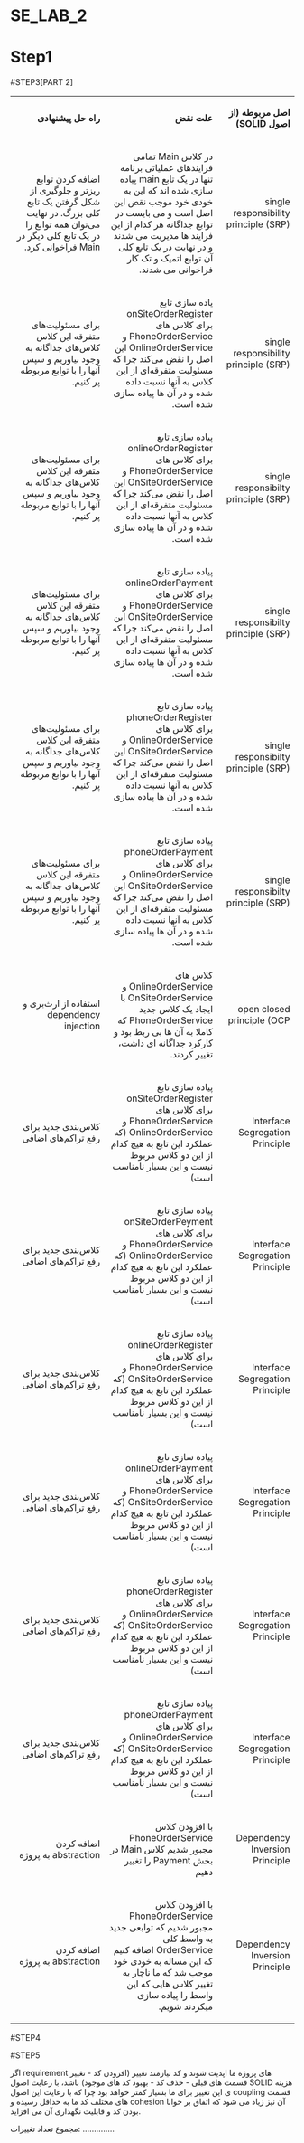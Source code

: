 # SE_LAB_2
# Step1

#STEP3[PART 2]
<table dir='rtl'>
<tbody>
<tr>
<td width="168">
<p><strong>اصل مربوطه (از اصول </strong><strong>SOLID</strong><strong>)</strong></p>
</td>
<td width="246">
<p><strong>علت نقض</strong></p>
</td>
<td width="284">
<p><strong>راه حل پیشنهادی</strong></p>
</td>
</tr>
<tr>
<td width="168">
<p>single responsibility principle (SRP)</p>
</td>
<td width="246">
<p>در کلاس Main تمامی فرایندهای عملیاتی برنامه تنها در یک تابع main پیاده سازی شده اند که این به خودی خود موجب نقض این اصل است و می بایست در توابع جداگانه هر کدام از این فرایند ها مدیریت می شدند و در نهایت در یک تابع کلی آن توابع اتمیک و تک کار فراخوانی می شدند.</p>
</td>
<td width="284">
<p>اضافه کردن توابع ریزتر و جلوگیری از شکل گرفتن یک تابع کلی بزرگ. در نهایت می‌توان همه توابع را در یک تابع کلی دیگر در Main فراخوانی کرد.</p>
</td>
</tr>
<tr>
<td width="168">
<p>single responsibility principle (SRP)</p>
</td>
<td width="246">
<p>یاده سازی تابع onSiteOrderRegister برای کلاس های PhoneOrderService و OnlineOrderService این اصل را نقض می‌کند چرا که مسئولیت متفرقه‌ای از این کلاس به آنها نسبت داده شده و در آن ها پیاده سازی شده است.
</p>
</td>
<td width="284">
<p>برای مسئولیت‌های متفرقه این کلاس کلاس‌های جداگانه به وجود بیاوریم و سپس آنها را با توابع مربوطه پر کنیم.</p>
</td>
</tr>
<tr>
<td width="168">
<p>single responsibilty principle (SRP)</p>
</td>
<td width="246">
<p>پیاده سازی تابع onlineOrderRegister برای کلاس های PhoneOrderService و OnSiteOrderService این اصل را نقض می‌کند چرا که مسئولیت متفرقه‌ای از این کلاس به آنها نسبت داده شده و در آن ها پیاده سازی شده است.</p>
</td>
<td width="284">
<p>برای مسئولیت‌های متفرقه این کلاس کلاس‌های جداگانه به وجود بیاوریم و سپس آنها را با توابع مربوطه پر کنیم.</p>
</td>
</tr>
<tr>
<td width="168">
<p>single responsibilty principle (SRP)</p>
</td>
<td width="246">
<p>پیاده سازی تابع onlineOrderPayment برای کلاس های PhoneOrderService و OnSiteOrderService این اصل را نقض می‌کند چرا که مسئولیت متفرقه‌ای از این کلاس به آنها نسبت داده شده و در آن ها پیاده سازی شده است.</p>
</td>
<td width="284">
<p>برای مسئولیت‌های متفرقه این کلاس کلاس‌های جداگانه به وجود بیاوریم و سپس آنها را با توابع مربوطه پر کنیم.</p>
</td>
</tr>
<tr>
<td width="168">
<p>single responsibilty principle (SRP)</p>
</td>
<td width="246">
<p>پیاده سازی تابع phoneOrderRegister برای کلاس های OnlineOrderService و OnSiteOrderService این اصل را نقض می‌کند چرا که مسئولیت متفرقه‌ای از این کلاس به آنها نسبت داده شده و در آن ها پیاده سازی شده است.</p>
</td>
<td width="284">
<p>برای مسئولیت‌های متفرقه این کلاس کلاس‌های جداگانه به وجود بیاوریم و سپس آنها را با توابع مربوطه پر کنیم.</p>
</td>
</tr>
<tr>
<td width="168">
<p>single responsibilty principle (SRP)</p>
</td>
<td width="246">
<p>پیاده سازی تابع phoneOrderPayment برای کلاس های OnlineOrderService و OnSiteOrderService این اصل را نقض می‌کند چرا که مسئولیت متفرقه‌ای از این کلاس به آنها نسبت داده شده و در آن ها پیاده سازی شده است.</p>
</td>
<td width="284">
<p>برای مسئولیت‌های متفرقه این کلاس کلاس‌های جداگانه به وجود بیاوریم و سپس آنها را با توابع مربوطه پر کنیم.</p>
</td>
</tr>
<tr>
<td width="168">
<p>open closed principle (OCP</p>
</td>
<td width="246">
<p>کلاس های OnlineOrderService و OnSiteOrderService با ایجاد یک کلاس جدید PhoneOrderService که کاملا به آن ها بی ربط بود و کارکرد جداگانه ای داشت، تغییر کردند.</p>
</td>
<td width="284">
<p>استفاده از ارث‌بری و dependency injection</p>
</td>
</tr>
<tr>
<td width="168">
<p>Interface Segregation Principle</p>
</td>
<td width="246">
<p>پیاده سازی تابع onSiteOrderRegister برای کلاس های PhoneOrderService و OnlineOrderService (که عملکرد این تابع به هیچ کدام از این دو کلاس مربوط نیست و این بسیار نامناسب است)
</p>
</td>
<td width="284">
<p>کلاس‌بندی جدید برای رفع تراکم‌های اضافی</p>
</td>
</tr>
<tr>
<td width="168">
<p>Interface Segregation Principle</p>
</td>
<td width="246">
<p>پیاده سازی تابع onSiteOrderPeyment برای کلاس های PhoneOrderService و OnlineOrderService (که عملکرد این تابع به هیچ کدام از این دو کلاس مربوط نیست و این بسیار نامناسب است)</p>
</td>
<td width="284">
<p>کلاس‌بندی جدید برای رفع تراکم‌های اضافی</p>
</td>
</tr>
<tr>
<td width="168">
<p>Interface Segregation Principle</p>
</td>
<td width="246">
<p>پیاده سازی تابع onlineOrderRegister برای کلاس های PhoneOrderService و OnSiteOrderService (که عملکرد این تابع به هیچ کدام از این دو کلاس مربوط نیست و این بسیار نامناسب است)</p>
</td>
<td width="284">
<p>کلاس‌بندی جدید برای رفع تراکم‌های اضافی</p>
</td>
</tr>
<tr>
<td width="168">
<p>Interface Segregation Principle</p>
</td>
<td width="246">
<p>پیاده سازی تابع onlineOrderPayment برای کلاس های PhoneOrderService و OnSiteOrderService (که عملکرد این تابع به هیچ کدام از این دو کلاس مربوط نیست و این بسیار نامناسب است)</p>
</td>
<td width="284">
<p>کلاس‌بندی جدید برای رفع تراکم‌های اضافی</p>
</td>
</tr>
<tr>
<td width="168">
<p>Interface Segregation Principle</p>
</td>
<td width="246">
<p>پیاده سازی تابع phoneOrderRegister برای کلاس های OnlineOrderService و OnSiteOrderService (که عملکرد این تابع به هیچ کدام از این دو کلاس مربوط نیست و این بسیار نامناسب است)</p>
</td>
<td width="284">
<p>کلاس‌بندی جدید برای رفع تراکم‌های اضافی</p>
</td>
</tr>
<tr>
<td width="168">
<p>Interface Segregation Principle</p>
</td>
<td width="246">
<p>پیاده سازی تابع phoneOrderPayment برای کلاس های OnlineOrderService و OnSiteOrderService (که عملکرد این تابع به هیچ کدام از این دو کلاس مربوط نیست و این بسیار نامناسب است)</p>
</td>
<td width="284">
<p>کلاس‌بندی جدید برای رفع تراکم‌های اضافی</p>
</td>
</tr>
<tr>
<td width="168">
<p>Dependency Inversion Principle</p>
</td>
<td width="246">
<p>با افزودن کلاس PhoneOrderService مجبور شدیم کلاس Main در بخش Payment را تغییر دهیم</p>
</td>
<td width="284">
<p>اضافه کردن abstraction به پروژه</p>
</td>
</tr>
<tr>
<td width="168">
<p>Dependency Inversion Principle</p>
</td>
<td width="246">
<p>با افزودن کلاس PhoneOrderService مجبور شدیم که توابعی جدید به واسط کلی OrderService اضافه کنیم که این مساله به خودی خود موجب شد که ما ناچار به تغییر کلاس هایی که این واسط را پیاده سازی میکردند شویم.</p>
</td>
<td width="284">
<p>اضافه کردن abstraction به پروژه</p>
</td>
</tr>
</tbody>
</table>

#STEP4

#STEP5

اگر requirement های پروژه ما اپدیت شوند و کد نیازمند تغییر (افزودن کد - تغییر قسمت های قبلی - حذف کد - بهبود کد های موجود) باشد، با رعایت اصول SOLID هزینه ی این تغییر برای ما بسیار کمتر خواهد بود چرا که با رعایت این اصول coupling قسمت های مختلف کد ما به حداقل رسیده و cohesion آن نیز زیاد می شود که اتفاق بر خوانا بودن کد و قابلیت نگهداری آن می افزاید.

مجموع تعداد تغییرات: ..............
